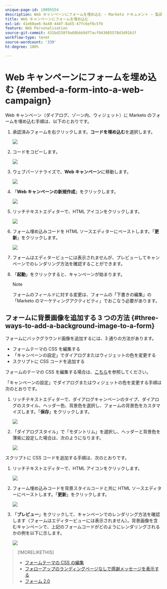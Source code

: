 ```yaml
---
unique-page-id: 10095554
description: Web キャンペーンにフォームを埋め込む — Marketo ドキュメント — 製品ドキュメント
title: Web キャンペーンにフォームを埋め込む
exl-id: 41e60ae6-9a40-444f-8a55-47fc6ef6c5fb
feature: Web Personalization
source-git-commit: 431bd258f9a68bbb9df7acf043085578d3d91b1f
workflow-type: tm+mt
source-wordcount: '339'
ht-degree: 100%

---
```


# Web キャンペーンにフォームを埋め込む {#embed-a-form-into-a-web-campaign}

Web キャンペーン（ダイアログ、ゾーン内、ウィジェット）に Marketo のフォームを埋め込む手順は、以下のとおりです。

1. 承認済みフォームを右クリックします。**コードを埋め込む**&#x200B;を選択します。

   ![](assets/image2015-12-16-10-3a58-3a39.png)

1. コードをコピーします。

   ![](assets/image2015-12-16-11-3a16-3a24.png)

1. ウェブパーソナライズで、**Web キャンペーン**&#x200B;に移動します。

   ![](assets/web-campaigns-hand-7.jpg)

1. 「**Web キャンペーンの新規作成**」をクリックします。

   ![](assets/create-new-web-campaign-hand-1.jpg)

1. リッチテキストエディターで、HTML アイコンをクリックします。

   ![](assets/five-1.png)

1. フォーム埋め込みコードを HTML ソースエディターにペーストします。「**更新**」をクリックします。

   ![](assets/six-1.png)

1. フォームはエディタービューには表示されませんが、プレビューしてキャンペーンでのレンダリング方法を確認することができます。

1. 「**起動**」をクリックすると、キャンペーンが始まります。

   >[!NOTE]
   >
   >フォームのフィールドに対する変更は、フォームの「下書きの編集」の「Marketo のマーケティングアクティビティ」でおこなう必要があります。

## フォームに背景画像を追加する 3 つの方法 {#three-ways-to-add-a-background-image-to-a-form}

フォームにバックグラウンド画像を追加するには、3 通りの方法があります。

* フォームテーマの CSS を編集する
* 「キャンペーンの設定」でダイアログまたはウィジェットの色を変更する
* スクリプトに CSS コードを追加する

フォームのテーマの CSS を編集する場合は、[こちら](/help/marketo/product-docs/demand-generation/forms/form-design/edit-the-css-of-a-form-theme.md)を参照してください。

「キャンペーンの設定」でダイアログまたはウィジェットの色を変更する手順は次のとおりです。

1. リッチテキストエディターで、ダイアログキャンペーンのタイプ、ダイアログのスタイル、ヘッダー色、背景色を選択し、フォームの背景色をカスタマイズします。「**保存**」をクリックします。

   ![](assets/image2015-12-29-18-3a28-3a31.png)

1. 「ダイアログスタイル」で「モダントリム」を選択し、ヘッダーと背景色を薄紫に設定した場合は、次のようになります。

   ![](assets/image2015-12-29-18-3a27-3a31.png)

スクリプトに CSS コードを追加する手順は、次のとおりです。

1. リッチテキストエディターで、HTML アイコンをクリックします。

   ![](assets/image2015-12-29-17-3a56-3a13.png)

1. フォーム埋め込みコードを背景スタイルコードと共に HTML ソースエディターにペーストします。「**更新**」をクリックします。

   ![](assets/image2015-12-29-18-3a1-3a15.png)

1. 「**プレビュー**」をクリックして、キャンペーンでのレンダリング方法を確認します（フォームはエディタービューには表示されません）。背景画像を含むキャンペーンで、上記のフォームコードがどのようにレンダリングされるかの例を以下に示します。

   ![](assets/image2015-12-29-18-3a20-3a35.png)

>[!MORELIKETHIS]
>
>* [フォームテーマの CSS の編集](/help/marketo/product-docs/demand-generation/forms/form-design/edit-the-css-of-a-form-theme.md)
>* [フォローアップのランディングページなしで感謝メッセージを表示する](https://developers.marketo.com/blog/show-thank-you-message-without-a-follow-up-landing-page/)
>* [フォーム 2.0](https://developers.marketo.com/documentation/websites/forms-2-0/)
